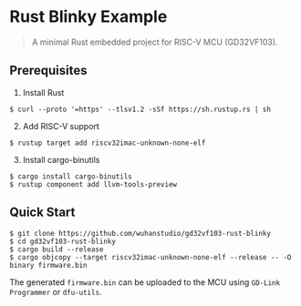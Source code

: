 # Rust Blinky Example

> A minimal Rust embedded project for RISC-V MCU (GD32VF103).

## Prerequisites

1. Install Rust

```
$ curl --proto '=https' --tlsv1.2 -sSf https://sh.rustup.rs | sh
```

2. Add RISC-V support

```
$ rustup target add riscv32imac-unknown-none-elf 
```

3. Install cargo-binutils

```
$ cargo install cargo-binutils
$ rustup component add llvm-tools-preview
```

## Quick Start

```
$ git clone https://github.com/wuhanstudio/gd32vf103-rust-blinky
$ cd gd32vf103-rust-blinky
$ cargo build --release
$ cargo objcopy --target riscv32imac-unknown-none-elf --release -- -O binary firmware.bin
```

The generated `firmware.bin` can be uploaded to the MCU using `GD-Link Programmer` or `dfu-utils`.

